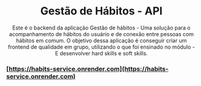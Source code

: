 <h1 align="center">
  Gestão de Hábitos - API
</h1>

<p align = "center">
Este é o backend da aplicação Gestão de hábitos - Uma solução para o acompanhamento de hábitos do usuário e de conexão entre pessoas com hábitos em comum. O objetivo dessa aplicação é conseguir criar um frontend de qualidade em grupo, utilizando o que foi ensinado no módulo - E desenvolver hard skills e soft skills.
</p>

### [https://habits-service.onrender.com](https://habits-service.onrender.com)
